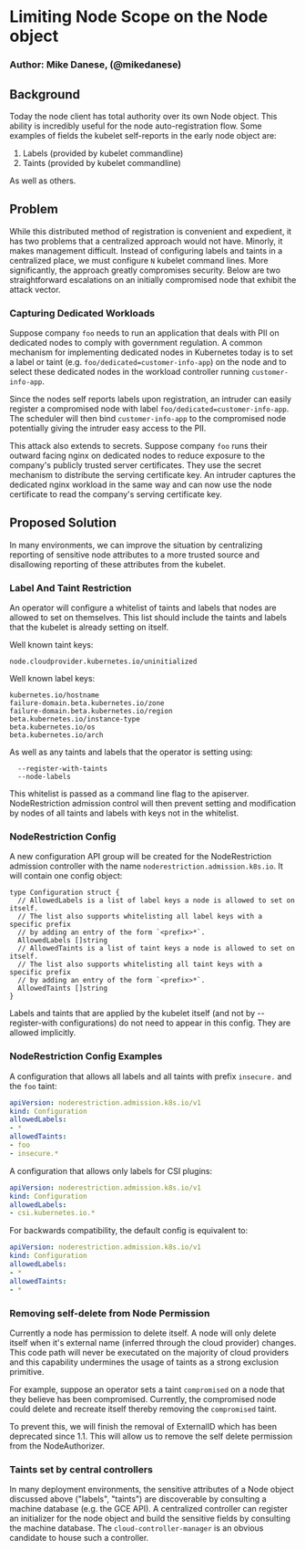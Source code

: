 # Limiting Node Scope on the Node object

### Author: Mike Danese, (@mikedanese)

## Background

Today the node client has total authority over its own Node object. This ability
is incredibly useful for the node auto-registration flow. Some examples of
fields the kubelet self-reports in the early node object are:

1. Labels (provided by kubelet commandline)
1. Taints (provided by kubelet commandline)

As well as others.

## Problem

While this distributed method of registration is convenient and expedient, it
has two problems that a centralized approach would not have. Minorly, it makes
management difficult. Instead of configuring labels and taints in a centralized
place, we must configure `N` kubelet command lines. More significantly, the
approach greatly compromises security. Below are two straightforward escalations
on an initially compromised node that exhibit the attack vector.

### Capturing Dedicated Workloads

Suppose company `foo` needs to run an application that deals with PII on
dedicated nodes to comply with government regulation. A common mechanism for
implementing dedicated nodes in Kubernetes today is to set a label or taint
(e.g. `foo/dedicated=customer-info-app`) on the node and to select these
dedicated nodes in the workload controller running `customer-info-app`.

Since the nodes self reports labels upon registration, an intruder can easily
register a compromised node with label `foo/dedicated=customer-info-app`. The
scheduler will then bind `customer-info-app` to the compromised node potentially
giving the intruder easy access to the PII.

This attack also extends to secrets. Suppose company `foo` runs their outward
facing nginx on dedicated nodes to reduce exposure to the company's publicly
trusted server certificates. They use the secret mechanism to distribute the
serving certificate key. An intruder captures the dedicated nginx workload in
the same way and can now use the node certificate to read the company's serving
certificate key.

## Proposed Solution

In many environments, we can improve the situation by centralizing reporting of
sensitive node attributes to a more trusted source and disallowing reporting of
these attributes from the kubelet.

### Label And Taint Restriction

An operator will configure a whitelist of taints and labels that nodes are
allowed to set on themselves. This list should include the taints and labels
that the kubelet is already setting on itself.

Well known taint keys:
```
node.cloudprovider.kubernetes.io/uninitialized
```

Well known label keys:

```
kubernetes.io/hostname
failure-domain.beta.kubernetes.io/zone
failure-domain.beta.kubernetes.io/region
beta.kubernetes.io/instance-type
beta.kubernetes.io/os
beta.kubernetes.io/arch
```

As well as any taints and labels that the operator is setting using:

```
  --register-with-taints
  --node-labels
```

This whitelist is passed as a command line flag to the apiserver.
NodeRestriction admission control will then prevent setting and modification by
nodes of all taints and labels with keys not in the whitelist.

### NodeRestriction Config

A new configuration API group will be created for the NodeRestriction admission
controller with the name `noderestriction.admission.k8s.io`. It will contain one
config object:

```golang
type Configuration struct {
  // AllowedLabels is a list of label keys a node is allowed to set on itself.
  // The list also supports whitelisting all label keys with a specific prefix
  // by adding an entry of the form `<prefix>*`.
  AllowedLabels []string
  // AllowedTaints is a list of taint keys a node is allowed to set on itself.
  // The list also supports whitelisting all taint keys with a specific prefix
  // by adding an entry of the form `<prefix>*`.
  AllowedTaints []string
}
```

Labels and taints that are applied by the kubelet itself (and not by
--register-with configurations) do not need to appear in this config. They are
allowed implicitly.

### NodeRestriction Config Examples

A configuration that allows all labels and all taints with prefix `insecure.`
and the `foo` taint:

```yaml
apiVersion: noderestriction.admission.k8s.io/v1
kind: Configuration
allowedLabels:
- *
allowedTaints:
- foo
- insecure.*
```

A configuration that allows only labels for CSI plugins:

```yaml
apiVersion: noderestriction.admission.k8s.io/v1
kind: Configuration
allowedLabels:
- csi.kubernetes.io.*
```

For backwards compatibility, the default config is equivalent to:

```yaml
apiVersion: noderestriction.admission.k8s.io/v1
kind: Configuration
allowedLabels:
- *
allowedTaints:
- *
```

### Removing self-delete from Node Permission

Currently a node has permission to delete itself. A node will only delete itself
when it's external name (inferred through the cloud provider) changes. This code
path will never be executated on the majority of cloud providers and this
capability undermines the usage of taints as a strong exclusion primitive.

For example, suppose an operator sets a taint `compromised` on a node that they
believe has been compromised. Currently, the compromised node could delete and
recreate itself thereby removing the `compromised` taint.

To prevent this, we will finish the removal of ExternalID which has been
deprecated since 1.1. This will allow us to remove the self delete permission
from the NodeAuthorizer.

### Taints set by central controllers

In many deployment environments, the sensitive attributes of a Node object
discussed above ("labels", "taints") are discoverable by consulting a machine
database (e.g. the GCE API). A centralized controller can register an
initializer for the node object and build the sensitive fields by consulting the
machine database. The `cloud-controller-manager` is an obvious candidate to
house such a controller.
